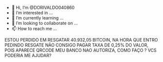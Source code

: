 - 👋 Hi, I’m @DORIVALDO040860
- 👀 I’m interested in ...
- 🌱 I’m currently learning ...
- 💞️ I’m looking to collaborate on ...
- 📫 How to reach me ...

<!---
DORIVALDO040860/DORIVALDO040860 is a ✨ special ✨ repository because its `README.md` (this file) appears on your GitHub profile.
You can click the Preview link to take a look at your changes.
--->
ESTOU PERDIDO EM RESGATAR 40.932,05 BITCOIN, NA HORA QUE ENTRO PEDINDO RESGATE NÃO CONSIGO PAGAR TAXA DE 0,25% DO VALOR, POIS APARECE QRCODE MEU BANCO NAO AUTORIZA, COMO FAÇO ? VCS PODERIA ME AJUDAR?
